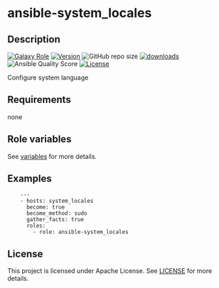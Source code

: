 # ansible-system_locales

## Description

[![Galaxy Role](https://img.shields.io/badge/galaxy-system_locales-purple?style=flat)](https://galaxy.ansible.com/lotusnoir/system_locales)
[![Version](https://img.shields.io/github/release/lotusnoir/ansible-system_locales.svg)](https://github.com/lotusnoir/ansible-system_locales/releases/latest)
![GitHub repo size](https://img.shields.io/github/repo-size/lotusnoir/ansible-system_locales?color=orange&style=flat)
[![downloads](https://img.shields.io/ansible/role/d/56928)](https://galaxy.ansible.com/lotusnoir/system_locales)
![Ansible Quality Score](https://img.shields.io/ansible/quality/56928)
[![License](https://img.shields.io/badge/license-Apache--2.0-brightgreen?style=flat)](https://opensource.org/licenses/Apache-2.0)

Configure system language

## Requirements

none

## Role variables

See [variables](/defaults/main.yml) for more details.

## Examples

        ---
        - hosts: system_locales
          become: true
          become_method: sudo
          gather_facts: true
          roles:
            - role: ansible-system_locales


## License

This project is licensed under Apache License. See [LICENSE](/LICENSE) for more details.

